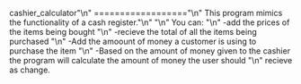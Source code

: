 cashier_calculator"\n"
=================="\n"
This program mimics the functionality of a cash register."\n"
"\n"
You can: "\n"
-add the prices of the items being bought "\n"
-recieve the total of all the items being purchased "\n"
-Add the amoount of money a customer is using to purchase the item "\n"
-Based on the amount of money given to the cashier the program will calculate the amount of money the user should "\n"
recieve as change.

